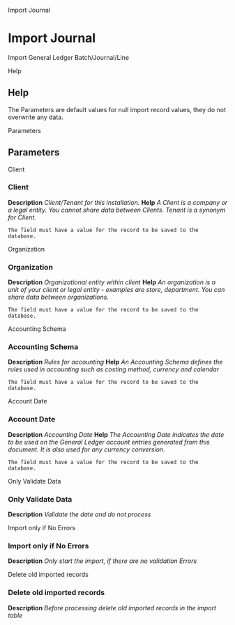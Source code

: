 
Import Journal
# Import Journal


Import General Ledger Batch/Journal/Line

Help
## Help

The Parameters are default values for null import record values, they do not overwrite any data.

Parameters
## Parameters


Client
### Client

**Description**
 *Client/Tenant for this installation.*
**Help**
 *A Client is a company or a legal entity. You cannot share data between Clients. Tenant is a synonym for Client.*

```
The field must have a value for the record to be saved to the database.
```
Organization
### Organization

**Description**
 *Organizational entity within client*
**Help**
 *An organization is a unit of your client or legal entity - examples are store, department. You can share data between organizations.*

```
The field must have a value for the record to be saved to the database.
```
Accounting Schema
### Accounting Schema

**Description**
 *Rules for accounting*
**Help**
 *An Accounting Schema defines the rules used in accounting such as costing method, currency and calendar*

```
The field must have a value for the record to be saved to the database.
```
Account Date
### Account Date

**Description**
 *Accounting Date*
**Help**
 *The Accounting Date indicates the date to be used on the General Ledger account entries generated from this document. It is also used for any currency conversion.*

```
The field must have a value for the record to be saved to the database.
```
Only Validate Data
### Only Validate Data

**Description**
 *Validate the date and do not process*

Import only if No Errors
### Import only if No Errors

**Description**
 *Only start the import, if there are no validation Errors*

Delete old imported records
### Delete old imported records

**Description**
 *Before processing delete old imported records in the import table*

